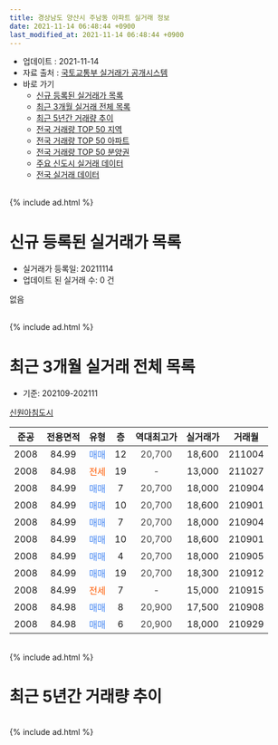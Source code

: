 ```yaml
---
title: 경상남도 양산시 주남동 아파트 실거래 정보
date: 2021-11-14 06:48:44 +0900
last_modified_at: 2021-11-14 06:48:44 +0900
---
```


* 업데이트 : 2021-11-14
* 자료 출처 : [국토교통부 실거래가 공개시스템](http://rt.molit.go.kr)
* 바로 가기
    * [신규 등록된 실거래가 목록](#신규-등록된-실거래가-목록)
    * [최근 3개월 실거래 전체 목록](#최근-3개월-실거래-전체-목록)
    * [최근 5년간 거래량 추이](#최근-5년간-거래량-추이)
    * [전국 거래량 TOP 50 지역](https://inasie.github.io/apt-trade-info/최근-3개월-전국에서-가장-거래가-많이-발생한-지역)
    * [전국 거래량 TOP 50 아파트](https://inasie.github.io/apt-trade-info/최근-3개월-전국에서-가장-거래가-많이-발생한-아파트)
    * [전국 거래량 TOP 50 분양권](https://inasie.github.io/apt-trade-info/최근-3개월-전국에서-가장-거래가-많이-발생한-분양권)
    * [주요 신도시 실거래 데이터](https://inasie.github.io/apt-trade-info/주요-신도시)
    * [전국 실거래 데이터](https://inasie.github.io/apt-trade-info/전국)
<br>
{% include ad.html %}
<br>

# 신규 등록된 실거래가 목록
* 실거래가 등록일: 20211114
* 업데이트 된 실거래 수: 0 건

없음

<br>
{% include ad.html %}
<br>

# 최근 3개월 실거래 전체 목록
* 기준: 202109-202111


[신원아침도시](https://search.naver.com/search.naver?query=%EA%B2%BD%EC%83%81%EB%82%A8%EB%8F%84+%EC%96%91%EC%82%B0%EC%8B%9C+%EC%A3%BC%EB%82%A8%EB%8F%99+%EC%8B%A0%EC%9B%90%EC%95%84%EC%B9%A8%EB%8F%84%EC%8B%9C)

|준공|전용면적|유형|층|역대최고가|실거래가|거래월|
|:---:|:---:|:---:|:---:|:---:|:---:|:---:|
|2008|84.99|<span style="color:#4285f3">매매</span>|12|<span style="color:#444444">20,700</span>|18,600|211004|
|2008|84.98|<span style="color:#ff5a00">전세</span>|19|<span style="color:#444444">-</span>|13,000|211027|
|2008|84.99|<span style="color:#4285f3">매매</span>|7|<span style="color:#444444">20,700</span>|18,000|210904|
|2008|84.99|<span style="color:#4285f3">매매</span>|10|<span style="color:#444444">20,700</span>|18,600|210901|
|2008|84.99|<span style="color:#4285f3">매매</span>|7|<span style="color:#444444">20,700</span>|18,000|210904|
|2008|84.99|<span style="color:#4285f3">매매</span>|10|<span style="color:#444444">20,700</span>|18,600|210901|
|2008|84.99|<span style="color:#4285f3">매매</span>|4|<span style="color:#444444">20,700</span>|18,000|210905|
|2008|84.99|<span style="color:#4285f3">매매</span>|19|<span style="color:#444444">20,700</span>|18,300|210912|
|2008|84.99|<span style="color:#ff5a00">전세</span>|7|<span style="color:#444444">-</span>|15,000|210915|
|2008|84.98|<span style="color:#4285f3">매매</span>|8|<span style="color:#444444">20,900</span>|17,500|210908|
|2008|84.98|<span style="color:#4285f3">매매</span>|6|<span style="color:#444444">20,900</span>|18,000|210929|


<br>
{% include ad.html %}
<br>

# 최근 5년간 거래량 추이


<div style="width:100%;">
    <canvas id="deal_progress" height="200"></canvas>
</div>

<script>
new Chart(document.getElementById("deal_progress"), {
    type: 'line',
    data: {
        labels: ['201611','201612','201701','201702','201703','201704','201705','201706','201707','201708','201709','201710','201711','201712','201801','201802','201803','201804','201805','201806','201807','201808','201809','201810','201811','201812','201901','201902','201903','201904','201905','201906','201907','201908','201909','201910','201911','201912','202001','202002','202003','202004','202005','202006','202007','202008','202009','202010','202011','202012','202101','202102','202103','202104','202105','202106','202107','202108','202109','202110','202111'],
        datasets: [{
            label: '매매',
            pointRadius: 1,
            data: [7, 4, 6, 3, 4, 4, 2, 3, 3, 3, 2, 8, 4, 2, 2, 1, 4, 3, 1, 1, 2, 0, 3, 1, 1, 1, 1, 2, 4, 3, 3, 2, 3, 9, 16, 9, 13, 18, 3, 3, 3, 3, 5, 2, 6, 1, 2, 3, 8, 5, 2, 4, 6, 10, 14, 3, 6, 5, 8, 1, 0],
            borderColor: "rgba(255, 201, 14, 1)",
            backgroundColor: "rgba(255, 201, 14, 0.5)",
            fill: false,
            lineTension: 0
        },{
            label: '전월세',
            pointRadius: 1,
            data: [3, 1, 4, 2, 0, 1, 2, 0, 3, 5, 2, 3, 5, 1, 3, 3, 2, 1, 2, 3, 1, 1, 2, 3, 2, 3, 5, 4, 0, 1, 6, 2, 2, 3, 1, 3, 1, 1, 1, 1, 0, 1, 0, 2, 3, 2, 2, 3, 0, 2, 1, 1, 3, 11, 3, 5, 3, 1, 1, 1, 0],
            borderColor: "rgba(0, 141, 185, 1)",
            backgroundColor: "rgba(0, 141, 185, 0.5)",
            fill: false,
            lineTension: 0
        }
        ]
    },
    options: {
        responsive: true,
        title: {
            display: false
        },
        tooltips: {
            mode: 'index',
            intersect: false
        },
        hover: {
            mode: 'nearest',
            intersect: true
        },
        scales: {
            xAxes: [{
                display: true,
                scaleLabel: {
                    display: true,
                    labelString: '년/월'
                }
            }],
            yAxes: [{
                display: true,
                ticks: {
                    suggestedMin: 0,
                },
                scaleLabel: {
                    display: true,
                    labelString: '실거래 수'
                }
            }]
        }
    }
});

</script>


<br>
{% include ad.html %}
<br>

